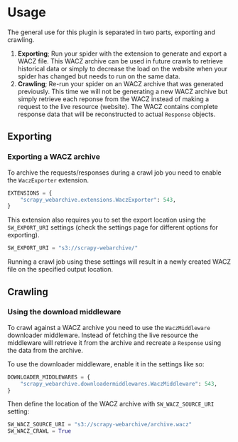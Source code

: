 # Usage

The general use for this plugin is separated in two parts, exporting and crawling.

1. **Exporting**; Run your spider with the extension to generate and export a WACZ file. This WACZ archive can be used in future crawls to retrieve historical data or simply to decrease the load on the website when your spider has changed but needs to run on the same data.
2. **Crawling**; Re-run your spider on an WACZ archive that was generated previously. This time we will not be generating a new WACZ archive but simply retrieve each reponse from the WACZ instead of making a request to the live resource (website). The WACZ contains complete response data that will be reconstructed to actual `Response` objects.

## Exporting

### Exporting a WACZ archive

To archive the requests/responses during a crawl job you need to enable the `WaczExporter` extension. 

```python
EXTENSIONS = {
    "scrapy_webarchive.extensions.WaczExporter": 543,
}
```

This extension also requires you to set the export location using the `SW_EXPORT_URI` settings (check the settings page for different options for exporting).

```python
SW_EXPORT_URI = "s3://scrapy-webarchive/"
```

Running a crawl job using these settings will result in a newly created WACZ file on the specified output location.

## Crawling

### Using the download middleware

To crawl against a WACZ archive you need to use the `WaczMiddleware` downloader middleware. Instead of fetching the live resource the middleware will retrieve it from the archive and recreate a `Response` using the data from the archive.

To use the downloader middleware, enable it in the settings like so:

```python
DOWNLOADER_MIDDLEWARES = {
    "scrapy_webarchive.downloadermiddlewares.WaczMiddleware": 543,
}
```

Then define the location of the WACZ archive with `SW_WACZ_SOURCE_URI` setting:

```python
SW_WACZ_SOURCE_URI = "s3://scrapy-webarchive/archive.wacz"
SW_WACZ_CRAWL = True
```
